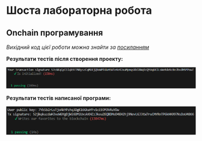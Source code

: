 # Шоста лабораторна робота

## Onchain програмування

_Вихідний код цієї роботи можна знайти за [посиланням](https://github.com/DanyloM73/favorites)_

**Результати тестів після створення проекту:**

<p>
  <img src="./img/result1.png">
</p>

**Результати тестів написаної програми:**

<p>
  <img src="./img/result2.png">
</p>